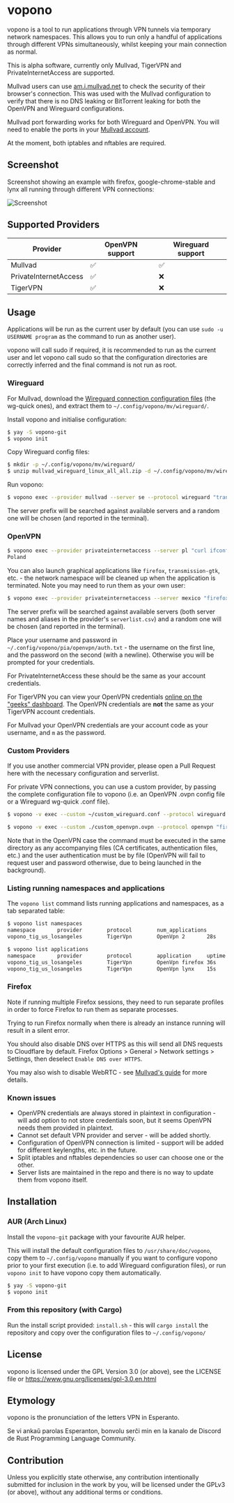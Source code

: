 # vopono

vopono is a tool to run applications through VPN tunnels via temporary
network namespaces. This allows you to run only a handful of
applications through different VPNs simultaneously, whilst keeping your main connection
as normal.

This is alpha software, currently only Mullvad, TigerVPN and
PrivateInternetAccess are supported.

Mullvad users can use [am.i.mullvad.net](https://am.i.mullvad.net/) to
check the security of their browser's connection. This was used with the
Mullvad configuration to verify that there is no DNS leaking or
BitTorrent leaking for both the OpenVPN and Wireguard configurations.

Mullvad port forwarding works for both Wireguard and OpenVPN. You will
need to enable the ports in your [Mullvad account](https://mullvad.net/en/account/#/ports).

At the moment, both iptables and nftables are required.

## Screenshot

Screenshot showing an example with firefox, google-chrome-stable and
lynx all running through different VPN connections:

![Screenshot](screenshot.png)

## Supported Providers

| Provider              | OpenVPN support | Wireguard support | 
|-----------------------|-----------------|-------------------|
| Mullvad               | ✅              | ✅                |
| PrivateInternetAccess | ✅              | ❌                |
| TigerVPN              | ✅              | ❌                |

## Usage

Applications will be run as the current user by default (you can use
`sudo -u USERNAME program` as the command to run as another user).

vopono will call sudo if required, it is recommended to run as the
current user and let vopono call sudo so that the configuration
directories are correctly inferred and the final command is not run as
root.

### Wireguard

For Mullvad, download the [Wireguard connection configuration files](https://mullvad.net/en/account/#/wireguard-config/) (the
wg-quick ones), and extract them to `~/.config/vopono/mv/wireguard/`.

Install vopono and initialise configuration:

```bash
$ yay -S vopono-git
$ vopono init
```

Copy Wireguard config files:

```bash
$ mkdir -p ~/.config/vopono/mv/wireguard/
$ unzip mullvad_wireguard_linux_all_all.zip -d ~/.config/vopono/mv/wireguard/
```

Run vopono:

```bash
$ vopono exec --provider mullvad --server se --protocol wireguard "transmission-gtk"
```

The server prefix will be searched against available servers and a
random one will be chosen (and reported in the terminal).

### OpenVPN

```bash
$ vopono exec --provider privateinternetaccess --server pl "curl ifconfig.co/country"
Poland
```

You can also launch graphical applications like `firefox`,
`transmission-gtk`, etc. - the network namespace will be cleaned up when
the application is terminated. Note you may need to run them as your own
user:

```bash
$ vopono exec --provider privateinternetaccess --server mexico "firefox"
```

The server prefix will be searched against available servers (both
server names and aliases in the provider's `serverlist.csv`) and a
random one will be chosen (and reported in the terminal).

Place your username and password in
`~/.config/vopono/pia/openvpn/auth.txt` - the username on the first
line, and the password on the second (with a newline). Otherwise you
will be prompted for your credentials.

For PrivateInternetAccess these should be the same as your account
credentials.

For TigerVPN you can view your OpenVPN credentials [online on the "geeks" dashboard](https://www.tigervpn.com/dashboard/geeks).
The OpenVPN credentials are **not** the same as your TigerVPN account credentials.

For Mullvad your OpenVPN credentials are your account code as your username, and `m` as the password.

### Custom Providers

If you use another commercial VPN provider, please open a Pull Request here with
the necessary configuration and serverlist.

For private VPN connections, you can use a custom provider, by passing
the complete configuration file to vopono (i.e. an OpenVPN .ovpn config
file or a Wireguard wg-quick .conf file).

```bash
$ vopono -v exec --custom ~/custom_wireguard.conf --protocol wireguard "firefox"
```

```bash
$ vopono -v exec --custom ./custom_openvpn.ovpn --protocol openvpn "firefox"
```

Note that in the OpenVPN case the command must be executed in the same
directory as any accompanying files (CA certificates, authentication
files, etc.) and the user authentication must be by file (OpenVPN will
fail to request user and password otherwise, due to being launched in
the background).

### Listing running namespaces and applications

The `vopono list` command lists running applications and namespaces, as
a tab separated table:

```bash
$ vopono list namespaces
namespace       provider        protocol        num_applications        uptime
vopono_tig_us_losangeles        TigerVpn        OpenVpn 2       28s

$ vopono list applications
namespace       provider        protocol        application     uptime
vopono_tig_us_losangeles        TigerVpn        OpenVpn firefox 36s
vopono_tig_us_losangeles        TigerVpn        OpenVpn lynx    15s
```
### Firefox

Note if running multiple Firefox sessions, they need to run separate
profiles in order to force Firefox to run them as separate processes.

Trying to run Firefox normally when there is already an instance running
will result in a silent error.

You should also disable DNS over HTTPS as this will send all DNS
requests to Cloudflare by default. Firefox Options > General >
Network settings > Settings, then deselect `Enable DNS over HTTPS`.

You may also wish to disable WebRTC - see
[Mullvad's guide](https://mullvad.net/en/help/webrtc/) for more details.

### Known issues

* OpenVPN credentials are always stored in plaintext in configuration - will add
  option to not store credentials soon, but it seems OpenVPN needs them
  provided in plaintext.
* Cannot set default VPN provider and server - will be added shortly.
* Configuration of OpenVPN connection is limited - support will be added for
  different keylengths, etc. in the future.
* Split iptables and nftables dependencies so user can choose one or the
  other.
* Server lists are maintained in the repo and there is no way to update
  them from vopono itself.

## Installation

### AUR (Arch Linux)

Install the `vopono-git` package with your favourite AUR helper.

This will install the default configuration files to `/usr/share/doc/vopono`,
copy them to `~/.config/vopono` manually if you want to configure vopono
prior to your first execution (i.e. to add Wireguard configuration files),
or run `vopono init` to have vopono copy them automatically.

```bash
$ yay -S vopono-git
$ vopono init
```

### From this repository (with Cargo)

Run the install script provided: `install.sh` - this will `cargo
install` the repository and copy over the configuration files to
`~/.config/vopono/`

## License

vopono is licensed under the GPL Version 3.0 (or above), see the LICENSE
file or https://www.gnu.org/licenses/gpl-3.0.en.html

## Etymology

vopono is the pronunciation of the letters VPN in Esperanto.

Se vi ankaŭ parolas Esperanton, bonvolu serĉi min en la kanalo de
Discord de Rust Programming Language Community.

## Contribution

Unless you explicitly state otherwise, any contribution intentionally submitted
for inclusion in the work by you, will be licensed under the GPLv3 (or
above), without any additional terms or conditions.
